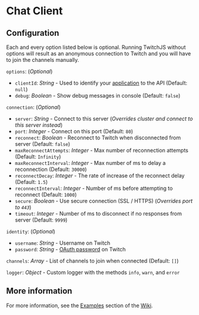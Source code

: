 # Chat Client

## Configuration

Each and every option listed below is optional. Running TwitchJS without options will result as an anonymous connection to Twitch and you will have to join the channels manually.

``options``: (_Optional_)

- ``clientId``: _String_ - Used to identify your [application](https://dev.twitch.tv/dashboard/apps) to the API (Default: ``null``)
- ``debug``: _Boolean_ - Show debug messages in console (Default: ``false``)

``connection``: (_Optional_)

- ``server``: _String_ - Connect to this server (_Overrides cluster and connect to this server instead_)
- ``port``: _Integer_ - Connect on this port (Default: ``80``)
- ``reconnect``: _Boolean_ - Reconnect to Twitch when disconnected from server (Default: ``false``)
- ``maxReconnectAttempts``: _Integer_ - Max number of reconnection attempts (Default: ``Infinity``)
- ``maxReconnectInterval``: _Integer_ - Max number of ms to delay a reconnection (Default: ``30000``)
- ``reconnectDecay``: _Integer_ - The rate of increase of the reconnect delay (Default: ``1.5``)
- ``reconnectInterval``: _Integer_ - Number of ms before attempting to reconnect (Default: ``1000``)
- ``secure``: _Boolean_ - Use secure connection (SSL / HTTPS) (_Overrides port to ``443``_)
- ``timeout``: _Integer_ - Number of ms to disconnect if no responses from server (Default: ``9999``)

``identity``: (_Optional_)

- ``username``: _String_ - Username on Twitch
- ``password``: _String_ - [OAuth password](http://twitchapps.com/tmi/) on Twitch

``channels``: _Array_ - List of channels to join when connected (Default: ``[]``)

``logger``: _Object_ - Custom logger with the methods ``info``, ``warn``, and ``error``

## More information
For more information, see the [Examples](https://github.com/marcandrews/twitch-js/wiki/Examples) section of the [Wiki](https://github.com/marcandrews/twitch-js/wiki).